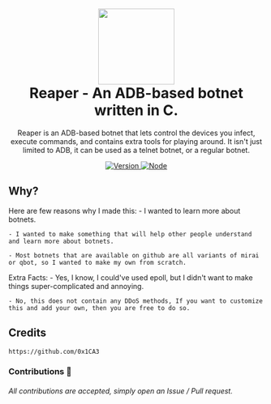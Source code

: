 <h1 align="center">
	<img src="https://static.thenounproject.com/png/4050176-200.png" width="150px"><br>
    Reaper - An ADB-based botnet written in C.
</h1>
<p align="center">
	Reaper is an ADB-based botnet that lets control the devices you infect, execute commands, and contains extra tools for playing around. It isn't just limited 
	to ADB, it can be used as a telnet botnet, or a regular botnet.
</p>

<p align="center">
	<a href="https://deno.land" target="_blank">
    	<img src="https://img.shields.io/badge/Version-1.0.0-7DCDE3?style=for-the-badge" alt="Version">
     </a>
	<a href="https://deno.land" target="_blank">
    	<img src="https://img.shields.io/badge/Deno-1.0.0+-7DCDE3?style=for-the-badge" alt="Node">
     </a>
</p>

## Why?
Here are few reasons why I made this:
	- I wanted to learn more about botnets.
	
	- I wanted to make something that will help other people understand and learn more about botnets.
	
	- Most botnets that are available on github are all variants of mirai or qbot, so I wanted to make my own from scratch.

Extra Facts:
	- Yes, I know, I could've used epoll, but I didn't want to make things super-complicated and annoying.
	
	- No, this does not contain any DDoS methods, If you want to customize this and add your own, then you are free to do so.

## Credits
```
https://github.com/0x1CA3
```
### Contributions 🎉
###### All contributions are accepted, simply open an Issue / Pull request.
